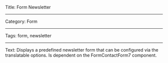 Title: Form Newsletter

---

Category: Form

---

Tags: form, newsletter

---

Text: Displays a predefined newsletter form that can be configured via the translatable options. Is dependent on the FormContactForm7 component.
